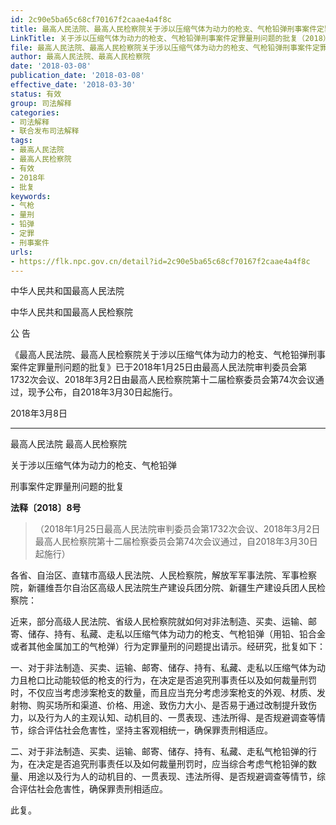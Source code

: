 ```yaml
---
id: 2c90e5ba65c68cf70167f2caae4a4f8c
title: 最高人民法院、最高人民检察院关于涉以压缩气体为动力的枪支、气枪铅弹刑事案件定罪量刑问题的批复
LinkTitle: 关于涉以压缩气体为动力的枪支、气枪铅弹刑事案件定罪量刑问题的批复（2018）
file: 最高人民法院、最高人民检察院关于涉以压缩气体为动力的枪支、气枪铅弹刑事案件定罪量刑问题的批复_20180308_2c90e5ba65c68cf70167f2caae4a4f8c.docx
author: 最高人民法院、最高人民检察院
date: '2018-03-08'
publication_date: '2018-03-08'
effective_date: '2018-03-30'
status: 有效
group: 司法解释
categories:
- 司法解释
- 联合发布司法解释
tags:
- 最高人民法院
- 最高人民检察院
- 有效
- 2018年
- 批复
keywords:
- 气枪
- 量刑
- 铅弹
- 定罪
- 刑事案件
urls:
- https://flk.npc.gov.cn/detail?id=2c90e5ba65c68cf70167f2caae4a4f8c
---
```


中华人民共和国最高人民法院

中华人民共和国最高人民检察院

公 告

《最高人民法院、最高人民检察院关于涉以压缩气体为动力的枪支、气枪铅弹刑事案件定罪量刑问题的批复》已于2018年1月25日由最高人民法院审判委员会第1732次会议、2018年3月2日由最高人民检察院第十二届检察委员会第74次会议通过，现予公布，自2018年3月30日起施行。

2018年3月8日

---

最高人民法院 最高人民检察院

关于涉以压缩气体为动力的枪支、气枪铅弹

刑事案件定罪量刑问题的批复

**法释〔2018〕8号**

> （2018年1月25日最高人民法院审判委员会第1732次会议、2018年3月2日最高人民检察院第十二届检察委员会第74次会议通过，自2018年3月30日起施行）

各省、自治区、直辖市高级人民法院、人民检察院，解放军军事法院、军事检察院，新疆维吾尔自治区高级人民法院生产建设兵团分院、新疆生产建设兵团人民检察院：

近来，部分高级人民法院、省级人民检察院就如何对非法制造、买卖、运输、邮寄、储存、持有、私藏、走私以压缩气体为动力的枪支、气枪铅弹（用铅、铅合金或者其他金属加工的气枪弹）行为定罪量刑的问题提出请示。经研究，批复如下：

一、对于非法制造、买卖、运输、邮寄、储存、持有、私藏、走私以压缩气体为动力且枪口比动能较低的枪支的行为，在决定是否追究刑事责任以及如何裁量刑罚时，不仅应当考虑涉案枪支的数量，而且应当充分考虑涉案枪支的外观、材质、发射物、购买场所和渠道、价格、用途、致伤力大小、是否易于通过改制提升致伤力，以及行为人的主观认知、动机目的、一贯表现、违法所得、是否规避调查等情节，综合评估社会危害性，坚持主客观相统一，确保罪责刑相适应。

二、对于非法制造、买卖、运输、邮寄、储存、持有、私藏、走私气枪铅弹的行为，在决定是否追究刑事责任以及如何裁量刑罚时，应当综合考虑气枪铅弹的数量、用途以及行为人的动机目的、一贯表现、违法所得、是否规避调查等情节，综合评估社会危害性，确保罪责刑相适应。

此复。
